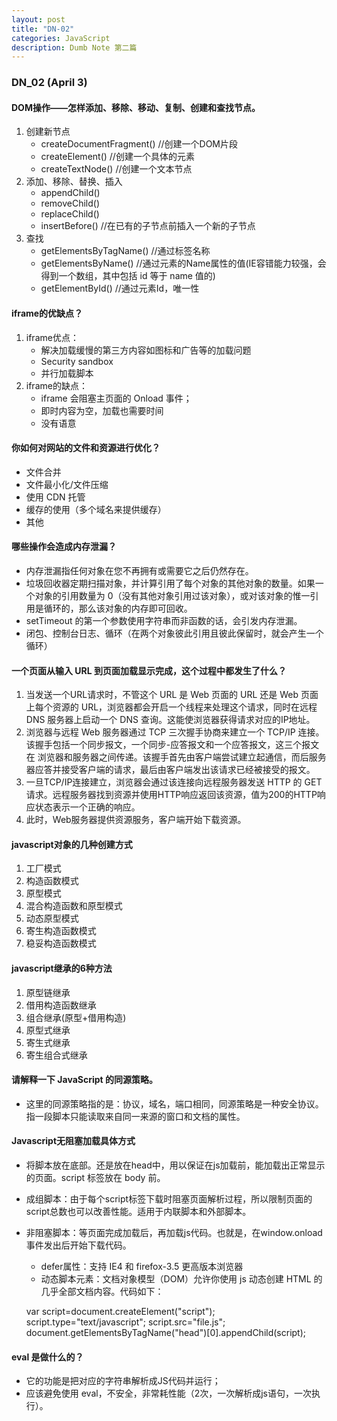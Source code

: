 ```yaml
---
layout: post
title: "DN-02"
categories: JavaScript
description: Dumb Note 第二篇
---
```


### DN_02 (April 3)

#### DOM操作——怎样添加、移除、移动、复制、创建和查找节点。

1.  创建新节点
    -   createDocumentFragment()    //创建一个DOM片段
    -   createElement()   //创建一个具体的元素
    -   createTextNode()   //创建一个文本节点
2.  添加、移除、替换、插入
    -   appendChild()
    -   removeChild()
    -   replaceChild()
    -   insertBefore() //在已有的子节点前插入一个新的子节点
3.  查找
    -   getElementsByTagName()    //通过标签名称
    -   getElementsByName()    //通过元素的Name属性的值(IE容错能力较强，会得到一个数组，其中包括 id 等于 name 值的)
    -   getElementById()    //通过元素Id，唯一性

#### iframe的优缺点？

1.  iframe优点：
    -   解决加载缓慢的第三方内容如图标和广告等的加载问题
    -   Security sandbox
    -   并行加载脚本
2.  iframe的缺点：
    -   iframe 会阻塞主页面的 Onload 事件；
    -   即时内容为空，加载也需要时间
    -   没有语意 

#### 你如何对网站的文件和资源进行优化？

-   文件合并
-   文件最小化/文件压缩
-   使用 CDN 托管
-   缓存的使用（多个域名来提供缓存）
-   其他

#### 哪些操作会造成内存泄漏？

-   内存泄漏指任何对象在您不再拥有或需要它之后仍然存在。
-   垃圾回收器定期扫描对象，并计算引用了每个对象的其他对象的数量。如果一个对象的引用数量为 0（没有其他对象引用过该对象），或对该对象的惟一引用是循环的，那么该对象的内存即可回收。
-   setTimeout 的第一个参数使用字符串而非函数的话，会引发内存泄漏。
-   闭包、控制台日志、循环（在两个对象彼此引用且彼此保留时，就会产生一个循环）

#### 一个页面从输入 URL 到页面加载显示完成，这个过程中都发生了什么？

1.  当发送一个URL请求时，不管这个 URL 是 Web 页面的 URL 还是 Web 页面上每个资源的 URL，浏览器都会开启一个线程来处理这个请求，同时在远程 DNS 服务器上启动一个 DNS 查询。这能使浏览器获得请求对应的IP地址。
2.  浏览器与远程 Web 服务器通过 TCP 三次握手协商来建立一个 TCP/IP 连接。该握手包括一个同步报文，一个同步-应答报文和一个应答报文，这三个报文在 浏览器和服务器之间传递。该握手首先由客户端尝试建立起通信，而后服务器应答并接受客户端的请求，最后由客户端发出该请求已经被接受的报文。
3.  一旦TCP/IP连接建立，浏览器会通过该连接向远程服务器发送 HTTP 的 GET 请求。远程服务器找到资源并使用HTTP响应返回该资源，值为200的HTTP响应状态表示一个正确的响应。
4.  此时，Web服务器提供资源服务，客户端开始下载资源。

#### javascript对象的几种创建方式

1.  工厂模式
2.  构造函数模式
3.  原型模式
4.  混合构造函数和原型模式
5.  动态原型模式
6.  寄生构造函数模式
7.  稳妥构造函数模式

#### javascript继承的6种方法

1.  原型链继承
2.  借用构造函数继承
3.  组合继承(原型+借用构造)
4.  原型式继承
5.  寄生式继承
6.  寄生组合式继承

#### 请解释一下 JavaScript 的同源策略。

-   这里的同源策略指的是：协议，域名，端口相同，同源策略是一种安全协议。 指一段脚本只能读取来自同一来源的窗口和文档的属性。

#### Javascript无阻塞加载具体方式

-   将脚本放在底部。<!--<link>-->还是放在head中，用以保证在js加载前，能加载出正常显示的页面。script 标签放在 body 前。
-   成组脚本：由于每个script标签下载时阻塞页面解析过程，所以限制页面的script总数也可以改善性能。适用于内联脚本和外部脚本。
-   非阻塞脚本：等页面完成加载后，再加载js代码。也就是，在window.onload事件发出后开始下载代码。
    -   defer属性：支持 IE4 和 firefox-3.5 更高版本浏览器
    -   动态脚本元素：文档对象模型（DOM）允许你使用 js 动态创建 HTML 的几乎全部文档内容。代码如下：


    <!--<script>-->
    var script=document.createElement("script");
    script.type="text/javascript";
    script.src="file.js";
    document.getElementsByTagName("head")[0].appendChild(script);
    <!--</script>-->

#### eval 是做什么的？

-   它的功能是把对应的字符串解析成JS代码并运行；
-   应该避免使用 eval，不安全，非常耗性能（2次，一次解析成js语句，一次执行）。
